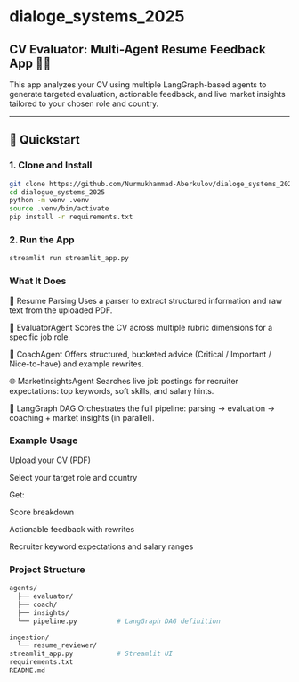 # dialoge_systems_2025
## CV Evaluator: Multi-Agent Resume Feedback App 📄🤖

This app analyzes your CV using multiple LangGraph-based agents to generate targeted evaluation, actionable feedback, and live market insights tailored to your chosen role and country.

---

## 🚀 Quickstart

### 1. Clone and Install

```bash
git clone https://github.com/Nurmukhammad-Aberkulov/dialoge_systems_2025.git
cd dialogue_systems_2025
python -m venv .venv
source .venv/bin/activate
pip install -r requirements.txt
```

### 2. Run the App
```bash
streamlit run streamlit_app.py
```

### What It Does
📄 Resume Parsing
Uses a parser to extract structured information and raw text from the uploaded PDF.

🧪 EvaluatorAgent
Scores the CV across multiple rubric dimensions for a specific job role.

🧭 CoachAgent
Offers structured, bucketed advice (Critical / Important / Nice-to-have) and example rewrites.

🌐 MarketInsightsAgent
Searches live job postings for recruiter expectations: top keywords, soft skills, and salary hints.

🔁 LangGraph DAG
Orchestrates the full pipeline: parsing → evaluation → coaching + market insights (in parallel).


### Example Usage
Upload your CV (PDF)

Select your target role and country

Get:

Score breakdown

Actionable feedback with rewrites

Recruiter keyword expectations and salary ranges


### Project Structure
```bash
agents/
  ├── evaluator/
  ├── coach/
  ├── insights/
  └── pipeline.py          # LangGraph DAG definition

ingestion/
  └── resume_reviewer/
streamlit_app.py           # Streamlit UI
requirements.txt
README.md

```